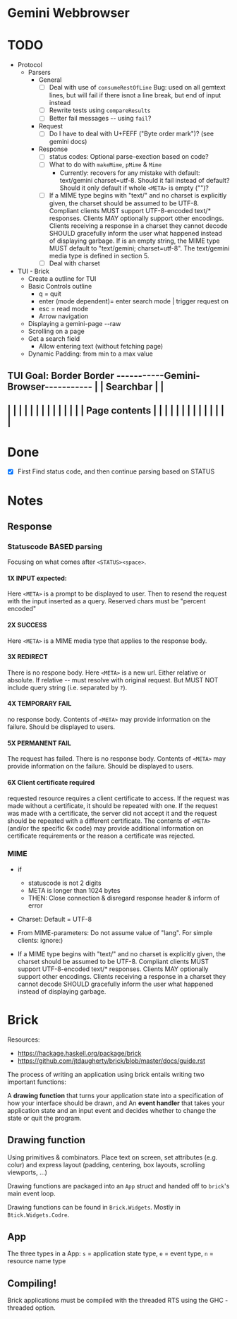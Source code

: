 # Gemini Webbrowser


# TODO
- Protocol
  - Parsers
    - General
      - [ ] Deal with use of `consumeRestOfLine` Bug: used on all gemtext lines, but will fail if there isnot a line break, but end of input instead
      - [ ] Rewrite tests using `compareResults`
      - [ ] Better fail messages -- using `fail`?
    - Request
      - [ ] Do I have to deal with U+FEFF ("Byte order mark")? (see gemini docs)
    - Response
      - [ ] status codes: Optional parse-exection based on code?
      - [ ] What to do with `makeMime`, `pMime` & `Mime`
        - Currently: recovers for any mistake with default: text/gemini charset=utf-8. Should it fail instead of default? Should it only default if whole `<META>` is empty ("")?
      - [ ] If a MIME type begins with "text/" and no charset is explicitly given, the charset should be assumed to be UTF-8. Compliant clients MUST support UTF-8-encoded text/* responses. Clients MAY optionally support other encodings. Clients receiving a response in a charset they cannot decode SHOULD gracefully inform the user what happened instead of displaying garbage. If <META> is an empty string, the MIME type MUST default to "text/gemini; charset=utf-8". The text/gemini media type is defined in section 5.
      - [ ] Deal with charset
- TUI - Brick
  - Create a outline for TUI
  - Basic Controls outline
    - q = quit
    - enter (mode dependent)= enter search mode | trigger request on
    - esc = read mode
    - Arrow navigation
  - Displaying a gemini-page --raw
  - Scrolling on a page
  - Get a search field
    - Allow entering text (without fetching page)
  - Dynamic Padding: from min to a max value

TUI Goal:
Border                        Border
-----------Gemini-Browser-----------
|   |         Searchbar        |   |
------------------------------------
|   |                          |   |
|   |                          |   |
|   |                          |   |
|   |      Page contents       |   |
|   |                          |   |
|   |                          |   |
|   |                          |   |
------------------------------------


# Done
- [x] First Find status code, and then continue parsing based on STATUS

# Notes

## Response


### Statuscode BASED parsing

Focusing on what comes after `<STATUS><space>`.

#### 1X INPUT expected:

Here `<META>` is a prompt to be displayed to user.
Then to resend the request with the input inserted as a query.
  Reserved chars must be "percent encoded"

#### 2X SUCCESS

Here `<META>` is a MIME media type that applies to the response body.


#### 3X REDIRECT

There is no respone body.
Here `<META>` is a new url. Either relative or absolute. 
If relative -- must resolve with original request. But MUST NOT include query string (i.e. separated by `?`).

#### 4X TEMPORARY FAIL

no response body. 
Contents of `<META>` may provide information on the failure. Should be displayed to users.

#### 5X PERMANENT FAIL
The request has failed. There is no response body.
Contents of `<META>` may provide information on the failure. Should be displayed to users.


#### 6X Client certificate required
requested resource requires a client certificate to access.
If the request was made without a certificate, it should be repeated with one. 
If the request was made with a certificate, the server did not accept it and the request should be repeated with a different certificate. 
The contents of `<META>` (and/or the specific 6x code) may provide additional information on certificate requirements or the reason a certificate was rejected.

### MIME
- if
  - statuscode is not 2 digits
  - META is longer than 1024 bytes
  - THEN: Close connection & disregard response header & inform of error

 - Charset: Default = UTF-8
 - From MIME-parameters: Do not assume value of "lang". For simple clients: ignore:)
 - If a MIME type begins with "text/" and no charset is explicitly given, the charset should be assumed to be UTF-8. Compliant clients MUST support UTF-8-encoded text/* responses. Clients MAY optionally support other encodings. Clients receiving a response in a charset they cannot decode SHOULD gracefully inform the user what happened instead of displaying garbage.


# Brick

Resources:
- https://hackage.haskell.org/package/brick
- https://github.com/jtdaugherty/brick/blob/master/docs/guide.rst

The process of writing an application using brick entails writing two important functions:

A **drawing function** that turns your application state into a specification of how your interface should be drawn, and
An **event handler** that takes your application state and an input event and decides whether to change the state or quit the program.

## Drawing function
Using primitives & combinators.
Place text on screen, set attributes (e.g. colur) and express layout (padding, centering, box layouts, scrolling viewports, ...)

Drawing functions are packaged into an `App` struct and handed off to `brick`'s main event loop.

Drawing functions can be found in `Brick.Widgets`. Mostly in `Btick.Widgets.Codre`.

## App
The three types in a App:
`s` = application state type, `e` = event type, `n` = resource name type

## Compiling!
Brick applications must be compiled with the threaded RTS using the GHC -threaded option.



